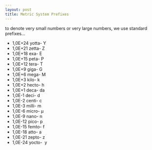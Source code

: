 ```yaml
---
layout: post
title: Metric System Prefixes
---
```


to denote very small numbers or very large numbers, we use standard prefixes... 

- 1,0E+24 yotta- Y
- 1,0E+21 zetta- Z
- 1,0E+18 exa- E
- 1,0E+15 peta- P
- 1,0E+12 tera- T
- 1,0E+9 giga- G
- 1,0E+6 mega- M
- 1,0E+3 kilo- k
- 1,0E+2 hecto- h
- 1,0E+1 deca- da
- 1,0E-1 deci- d
- 1,0E-2 centi- c
- 1,0E-3 milli- m
- 1,0E-6 micro- µ
- 1,0E-9 nano- n
- 1,0E-12 pico- p
- 1,0E-15 femto- f
- 1,0E-18 atto- a
- 1,0E-21 zepto- z
- 1,0E-24 yocto-  y
